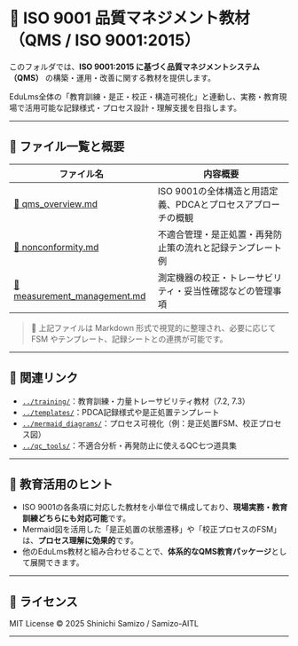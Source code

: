 # 📘 ISO 9001 品質マネジメント教材（QMS / ISO 9001:2015）

このフォルダでは、**ISO 9001:2015 に基づく品質マネジメントシステム（QMS）** の構築・運用・改善に関する教材を提供します。

EduLms全体の「教育訓練・是正・校正・構造可視化」と連動し、実務・教育現場で活用可能な記録様式・プロセス設計・理解支援を目指します。

---

## 📁 ファイル一覧と概要

| ファイル名 | 内容概要 |
|------------|----------|
| [📄 qms_overview.md](./qms_overview.md) | ISO 9001の全体構造と用語定義、PDCAとプロセスアプローチの概観 |
| [📄 nonconformity.md](./nonconformity.md) | 不適合管理・是正処置・再発防止策の流れと記録テンプレート例 |
| [📄 measurement_management.md](./measurement_management.md) | 測定機器の校正・トレーサビリティ・妥当性確認などの管理事項 |

> 📌 上記ファイルは Markdown 形式で視覚的に整理され、必要に応じて FSM やテンプレート、記録シートとの連携が可能です。

---

## 🔗 関連リンク

- [`../training/`](../training/)：教育訓練・力量トレーサビリティ教材（7.2, 7.3）
- [`../templates/`](../templates/)：PDCA記録様式や是正処置テンプレート
- [`../mermaid_diagrams/`](../mermaid_diagrams/)：プロセス可視化（例：是正処置FSM、校正プロセス図）
- [`../qc_tools/`](../qc_tools/)：不適合分析・再発防止に使えるQC七つ道具集

---

## 🧠 教育活用のヒント

- ISO 9001の各条項に対応した教材を小単位で構成しており、**現場実務・教育訓練どちらにも対応可能**です。
- Mermaid図を活用した「是正処置の状態遷移」や「校正プロセスのFSM」は、**プロセス理解に効果的**です。
- 他のEduLms教材と組み合わせることで、**体系的なQMS教育パッケージ**として展開できます。

---

## 📜 ライセンス

MIT License © 2025 Shinichi Samizo / Samizo-AITL

---
